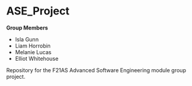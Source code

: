 # ASE_Project

<b>Group Members</b>
<ul>
  <li>Isla Gunn</li>
  <li>Liam Horrobin</li>
  <li>Melanie Lucas</li>
  <li>Elliot Whitehouse</li>
</ul>

Repository for the F21AS Advanced Software Engineering module group project.
